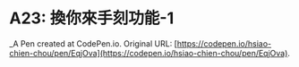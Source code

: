 #  A23: 換你來手刻功能-1
 _A Pen created at CodePen.io. Original URL: [https://codepen.io/hsiao-chien-chou/pen/EqjOva](https://codepen.io/hsiao-chien-chou/pen/EqjOva).

 